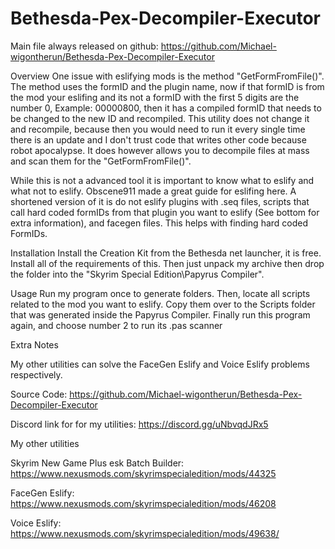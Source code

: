 # Bethesda-Pex-Decompiler-Executor
Main file always released on github: https://github.com/Michael-wigontherun/Bethesda-Pex-Decompiler-Executor

﻿Overview
﻿One issue with eslifying mods is the method "GetFormFromFile()". The method uses the formID and the plugin name, now if that formID is from the mod your eslifing and its not a formID with the first 5 digits are the number 0, Example: 00000800, then it has a compiled formID that needs to be changed to the new ID and recompiled. This utility does not change it and recompile, because then you would need to run it every single time there is an update and I don't trust code that writes other code because robot apocalypse. It does however allows you to decompile files at mass and scan them for the "GetFormFromFile()".

﻿While this is not a advanced tool it is important to know what to eslify and what not to eslify. Obscene911 made a great guide for eslifing here.
A shortened version of it is do not eslify plugins with .seq files, scripts that call hard coded formIDs from that plugin you want to eslify (See bottom for extra information), and facegen files. This helps with finding hard coded FormIDs.

﻿Installation
Install the Creation Kit from the Bethesda net launcher, it is free.
Install all of the requirements of this.
Then just unpack my archive then drop the folder into the "Skyrim Special Edition\Papyrus Compiler\".

﻿Usage
Run my program once to generate folders.
Then, locate all scripts related to the mod you want to eslify. Copy them over to the Scripts folder that was generated inside the Papyrus Compiler.
Finally run this program again, and choose number 2 to run its .pas scanner

﻿Extra Notes

My other utilities can solve the FaceGen Eslify and Voice Eslify problems respectively.

Source Code: https://github.com/Michael-wigontherun/Bethesda-Pex-Decompiler-Executor

Discord link for for my utilities: https://discord.gg/uNbvqdJRx5

﻿My other utilities

Skyrim New Game Plus esk Batch Builder: https://www.nexusmods.com/skyrimspecialedition/mods/44325

FaceGen Eslify: https://www.nexusmods.com/skyrimspecialedition/mods/46208

Voice Eslify: https://www.nexusmods.com/skyrimspecialedition/mods/49638/
